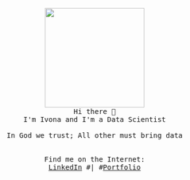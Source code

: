 <p align="center">
  <img src="https://cdn-icons-png.flaticon.com/512/3617/3617186.png" width="200px">
  <br>
  <samp>
    Hi there 👋 <br>
    I'm Ivona and I'm a Data Scientist <br>
    <br>
    In God we trust; All other must bring data <br>
    <br>
    <br>
    Find me on the Internet: <br>
    <a href="https://www.linkedin.com/in/ivona-ristova-682524b6">LinkedIn</a> 
    #|
    #<a href="https://github.com/RistovaIvona">Portfolio</a> <br> 
  </samp>
</p>
